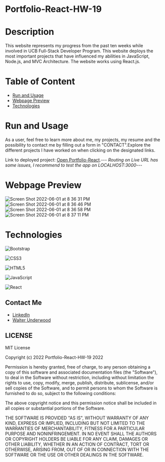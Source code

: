 # Portfolio-React-HW-19
# Description
This website represents my progress from the past ten weeks while involved in UCB Full-Stack Developer Program. This website deploys the most important projects that have influenced my abilities in JavaScript, Node.js, and MVC Architecture. The website works using React.js.

# Table of Content

* [Run and Usage](#run-and-usage)
* [Webpage Preview](#webpage-preview)
* [Technologies](#technologies)


# Run and Usage
As a user, feel free to learn more about me, my projects, my resume and the possibility to contact me by filling out a form in "CONTACT".Explore the different projects I have worked on when clicking on the designated links. 

Link to deployed project: [Open Portfolio-React](https://wau00.github.io/Portfolio-React-HW-19/).--- *Routing on Live URL has some issues, I recommend to test the app on LOCALHOST:3000*---



# Webpage Preview

![Screen Shot 2022-06-01 at 8 36 31 PM](https://user-images.githubusercontent.com/99919050/171548026-5eaad31b-946d-43d9-b549-9f09c1758354.png)
![Screen Shot 2022-06-01 at 8 36 46 PM](https://user-images.githubusercontent.com/99919050/171548030-fe55818a-61a7-443e-be2f-a2b77a62b7b2.png)
![Screen Shot 2022-06-01 at 8 36 58 PM](https://user-images.githubusercontent.com/99919050/171548033-06f58127-ae52-4fc8-baa7-d7d2a573050f.png)
![Screen Shot 2022-06-01 at 8 37 11 PM](https://user-images.githubusercontent.com/99919050/171548034-e7a6ef58-3254-484a-9807-b7021cd84c3c.png)

# Technologies
![Bootstrap](https://img.shields.io/badge/bootstrap-%23563D7C.svg?style=for-the-badge&logo=bootstrap&logoColor=white)

![CSS3](https://img.shields.io/badge/css3-%231572B6.svg?style=for-the-badge&logo=css3&logoColor=white)

![HTML5](https://img.shields.io/badge/html5-%23E34F26.svg?style=for-the-badge&logo=html5&logoColor=white)

![JavaScript](https://img.shields.io/badge/javascript-%23323330.svg?style=for-the-badge&logo=javascript&logoColor=%23F7DF1E)

![React](https://img.shields.io/badge/react-%2320232a.svg?style=for-the-badge&logo=react&logoColor=%2361DAFB)


## Contact Me 
- [LinkedIn](https://www.linkedin.com/in/walter-a-underwood-291524234/) 
- [Walter Underwood](mailto:walonsounderwood@gmail.com?subject=[GitHub]%20Source%20Han%20Sans)


## **LICENSE**

MIT License

Copyright (c) 2022 Portfolio-React-HW-19 2022

Permission is hereby granted, free of charge, to any person obtaining a copy of this software and associated documentation files (the "Software"), to deal in the Software without restriction, including without limitation the rights to use, copy, modify, merge, publish, distribute, sublicense, and/or sell copies of the Software, and to permit persons to whom the Software is furnished to do so, subject to the following conditions:

The above copyright notice and this permission notice shall be included in all copies or substantial portions of the Software.

THE SOFTWARE IS PROVIDED "AS IS", WITHOUT WARRANTY OF ANY KIND, EXPRESS OR IMPLIED, INCLUDING BUT NOT LIMITED TO THE WARRANTIES OF MERCHANTABILITY, FITNESS FOR A PARTICULAR PURPOSE AND NONINFRINGEMENT. IN NO EVENT SHALL THE AUTHORS OR COPYRIGHT HOLDERS BE LIABLE FOR ANY CLAIM, DAMAGES OR OTHER LIABILITY, WHETHER IN AN ACTION OF CONTRACT, TORT OR OTHERWISE, ARISING FROM, OUT OF OR IN CONNECTION WITH THE SOFTWARE OR THE USE OR OTHER DEALINGS IN THE SOFTWARE.
